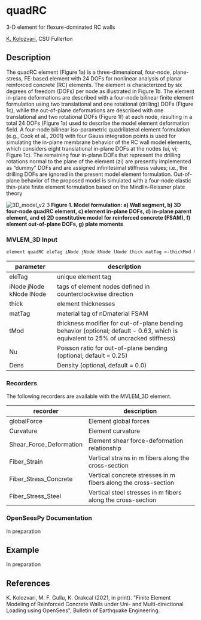 # quadRC
3-D element for flexure-dominated RC walls

[K. Kolozvari](mailto:kkolozvari@fullerton.edu), CSU Fullerton<br/>

## Description

The quadRC element (Figure 1a) is a three-dimenaional, four-node, plane-stress, FE-based element with 24 DOFs for nonlinear analysis of planar reinforced concrete (RC) elements. The element is characterized by six degrees of freedom (DOFs) per node as illustrated in Figure 1b. The element in-plane deformations are described with a four-node bilinear finite element formulation using two translational and one rotational (drilling) DOFs (Figure 1c), while the out-of-plane deformations are described with one translational and two rotational DOFs (Figure 1f) at each node, resulting in a total 24 DOFs (Figure 1a) used to describe the model element deformation field. A four-node bilinear iso-parametric quadrilateral element formulation (e.g., Cook et al., 2001) with four Gauss integration points is used for simulating the in-plane membrane behavior of the RC wall model elements, which considers eight translational in-plane DOFs at the nodes (ui, vi; Figure 1c). The remaining four in-plane DOFs that represent the drilling rotations normal to the plane of the element (zi) are presently implemented as “dummy” DOFs and are assigned infinitesimal stiffness values; i.e., the drilling DOFs are ignored in the present model element formulation. Out-of-plane behavior of the proposed model is simulated with a four-node elastic thin-plate finite element formulation based on the Mindlin-Reissner plate theory

![3D_model_v2 3](https://user-images.githubusercontent.com/53920372/104970335-f4671300-599f-11eb-8bf5-f598d4c05d1e.jpg)
**Figure 1. Model formulation: a) Wall segment, b) 3D four-node quadRC element, c) element in-plane DOFs, d) in-plane parent element, and e) 2D constitutive model for reinforced concrete (FSAM), f) element out-of-plane DOFs, g) plate moments**

### MVLEM_3D Input
```markdown
element quadRC eleTag iNode jNode kNode lNode thick matTag <-thickMod tMod> <-Poisson Nu> <-Density Dens>
```

| parameter | description |
|----------|------------|
| eleTag | unique element tag|
| iNode jNode kNode lNode | tags of element nodes defined in counterclockwise direction|
| thick | element thicknesses|
| matTag | material tag of nDmaterial FSAM |
| tMod | thickness modifier for out-of-plane bending behavior (optional; default - 0.63, which is equivalent to 25% of uncracked stiffness) |
| Nu | Poisson ratio for out-of-plane bending (optional; default = 0.25) |
| Dens | Density (optional, default = 0.0)|

### Recorders

The following recorders are available with the MVLEM_3D element.

| recorder | description |
|----------|------------|
| globalForce | Element global forces|
| Curvature | Element curvature|
| Shear_Force_Deformation | Element shear force-deformation relationship|
| Fiber_Strain | Vertical strains in m fibers along the cross-section|
| Fiber_Stress_Concrete | Vertical concrete stresses in m fibers along the cross-section|
| Fiber_Stress_Steel | Vertical steel stresses in m fibers along the cross-section|

### OpenSeesPy Documentation
   
In preparation
   
## Example

In preparation 

## References

K. Kolozvari, M. F. Gullu, K. Orakcal (2021, in print). "Finite Element Modeling of Reinforced Concrete Walls under Uni- and Multi-directional Loading using OpenSees", Bulletin of Earthquake Engineering.
